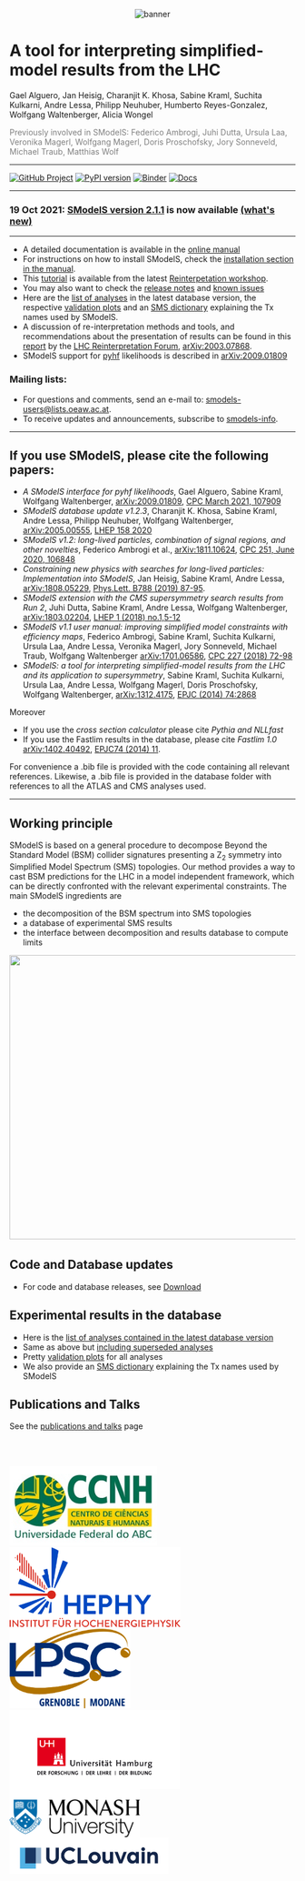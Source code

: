 <p align="center"><img src="https://smodels.github.io/pics/banner.png" alt="banner"></p>
  
# A tool for interpreting simplified-model results from the LHC 
Gael Alguero, Jan Heisig, Charanjit K. Khosa, Sabine Kraml, Suchita Kulkarni, Andre Lessa, Philipp Neuhuber, Humberto Reyes-Gonzalez, Wolfgang Waltenberger, Alicia Wongel 

 <font color='grey'>Previously involved in SModelS: Federico Ambrogi, Juhi Dutta, Ursula Laa, Veronika Magerl, Wolfgang Magerl, Doris Proschofsky, Jory Sonneveld, Michael Traub, Matthias Wolf</font>

------------------------------------------------------------------------

[![GitHub Project](https://img.shields.io/badge/GitHub--blue?style=social&logo=GitHub)](https://github.com/SModelS)
[![PyPI version](https://badge.fury.io/py/smodels.svg)](https://badge.fury.io/py/smodels)
[![Binder](https://mybinder.org/badge_logo.svg)](https://mybinder.org/v2/gh/SModelS/tutorials/master?filepath=index.ipynb) 
[![Docs](https://img.shields.io/badge/docs-master-blue.svg)](https://smodels.readthedocs.io)

------------------------------------------------------------------------ 
### 19 Oct 2021: [SModelS version 2.1.1](https://github.com/SModelS/smodels/releases) is now available [(what's new)](http://smodels.readthedocs.io/en/latest/ReleaseUpdate.html)
------------------------------------------------------------------------   

* A detailed documentation is available in the [online manual](https://smodels.readthedocs.io/en/latest/)
* For instructions on how to install SModelS, check the [installation section in the manual](https://smodels.readthedocs.io/en/latest/Installation.html).
* This [tutorial](https://github.com/SModelS/tutorials) is available from the latest [Reinterpetation workshop](https://indico.cern.ch/event/982553/).
* You may also want to check the [release notes](https://smodels.readthedocs.io/en/latest/ReleaseUpdate.html)
and [known issues](https://github.com/SModelS/smodels/blob/master/KnownIssues)
* Here are the [list of analyses](docs/ListOfAnalyses) in the latest database version, the respective [validation plots](docs/Validation) and an [SMS dictionary](https://smodels.github.io/docs/SmsDictionary) explaining the Tx names used by SModelS.
* A discussion of re-interpretation methods and tools, and recommendations about the presentation of results can be found in this [report](https://arxiv.org/abs/2003.07868) by the [LHC Reinterpretation Forum](https://twiki.cern.ch/twiki/bin/view/LHCPhysics/InterpretingLHCresults), [arXiv:2003.07868](https://arxiv.org/abs/2003.07868).
* SModelS support for [pyhf](https://github.com/scikit-hep/pyhf) likelihoods is described in [arXiv:2009.01809](https://arxiv.org/abs/2009.01809)

### Mailing lists:
   
* For questions and comments, send an e-mail to: <smodels-users@lists.oeaw.ac.at>. 
* To receive updates and announcements, subscribe to [smodels-info](https://lists.oeaw.ac.at/mailman/listinfo/smodels-info).

------------------------------------------------------------------------

## If you use SModelS, please cite the following papers:

* *A SModelS interface for pyhf likelihoods*, Gael Alguero, Sabine Kraml, Wolfgang Waltenberger, [arXiv:2009.01809](https://arxiv.org/abs/2009.01809), [CPC March 2021, 107909](https://doi.org/10.1016/j.cpc.2021.107909)
* *SModelS database update v1.2.3*, Charanjit K. Khosa, Sabine Kraml, Andre Lessa, Philipp Neuhuber, Wolfgang Waltenberger, [arXiv:2005.00555](https://arxiv.org/abs/2005.00555), [LHEP 158 2020](https://doi.org/10.31526/lhep.2020.158)
* *SModelS v1.2: long-lived particles, combination of signal regions, and other novelties*, Federico Ambrogi et al., [arXiv:1811.10624](https://arxiv.org/abs/1811.10624), [CPC 251, June 2020, 106848](https://www.sciencedirect.com/science/article/pii/S0010465519302255?via%3Dihub)
* *Constraining new physics with searches for long-lived
particles: Implementation into SModelS*, Jan Heisig, Sabine Kraml, Andre Lessa, [arXiv:1808.05229](https://arxiv.org/abs/1808.05229), [Phys.Lett. B788 (2019) 87-95](https://doi.org/10.1016/j.physletb.2018.10.049).
* *SModelS extension with the CMS supersymmetry search results from Run 2*, Juhi Dutta, Sabine Kraml, Andre Lessa, Wolfgang Waltenberger, [arXiv:1803.02204](http://arxiv.org/abs/1803.02204), [LHEP 1 (2018) no.1,5-12](http://journals.andromedapublisher.com/index.php/LHEP/article/view/28)
* *SModelS v1.1 user manual: improving simplified model constraints with efficiency maps*, Federico Ambrogi, Sabine Kraml, Suchita Kulkarni, Ursula Laa, Andre Lessa, Veronika Magerl, Jory Sonneveld, Michael Traub, Wolfgang Waltenberger [arXiv:1701.06586](http://arxiv.org/abs/1701.06586), [CPC 227 (2018) 72-98](https://www.sciencedirect.com/science/article/pii/S0010465518300353?via%3Dihub)
 * *SModelS: a tool for interpreting simplified-model results from the LHC and its application to supersymmetry*, Sabine Kraml, Suchita Kulkarni, Ursula Laa, Andre Lessa,  Wolfgang Magerl, Doris Proschofsky, Wolfgang Waltenberger, [arXiv:1312.4175](http://arxiv.org/abs/arXiv:1312.4175), [EPJC (2014) 74:2868](http://link.springer.com/article/10.1140/epjc/s10052-014-2868-5)
  
Moreover
                                                                                              
* If you use the *cross section calculator* please cite *Pythia and NLLfast*
* If you use the Fastlim results in the database, please cite *Fastlim 1.0* [arXiv:1402.40492](http://arxiv.org/abs/1402.40492), [EPJC74 (2014) 11](https://link.springer.com/article/10.1140%2Fepjc%2Fs10052-014-3163-1).
                                                                                                                                                                                         
For convenience a .bib file is provided with the code containing all relevant references.
Likewise, a .bib file is provided in the database folder with references to all the ATLAS and CMS analyses used.

------------------------------------------------------------------------

## Working principle                                            
                                                          
SModelS is based on a general procedure to decompose Beyond the Standard Model (BSM) collider signatures presenting a Z<sub>2</sub> symmetry into Simplified Model Spectrum (SMS) topologies. Our method provides a way to cast BSM predictions for the LHC in a model independent framework,  which can be directly confronted with the relevant experimental constraints.  The main SModelS ingredients are

 * the decomposition of the BSM spectrum into SMS topologies
 * a database of experimental SMS results
 * the interface between decomposition and results database to compute limits
 
 <p align="center"><img src="https://smodels.github.io/pics/smodelsScheme.png" width="640" height="500"></p>


## Code and Database updates
* For code and database releases, see [Download](docs/CodeReleases)

## Experimental results in the database
* Here is the [list of analyses contained in the latest database version](docs/ListOfAnalyses)
* Same as above but [including superseded analyses](docs/ListOfAnalysesWithSuperseded)
* Pretty [validation plots](docs/Validation) for all analyses
* We also provide an [SMS dictionary](https://smodels.github.io/docs/SmsDictionary) explaining the Tx names used by SModelS

## Publications and Talks
See the [publications and talks](docs/SModelSTalks) page

<br><br>

<img src="logos/CCNH-logo.jpg" height="140pt" align="bottom"> &nbsp; &nbsp; 
<img src="logos/hephy-logo.png" height="140pt" align="bottom"> &nbsp; &nbsp;
<img src="logos/LPSC_Grenoble_Modane.jpg" height="140pt" align="bottom"> <br>
<img src="logos/unihh.jpg" width="300pt" align="middle"> &nbsp;
<img src="logos/monash_university_logo.png" width="230pt" align="middle"> &nbsp; &nbsp;
<img src="logos/logo_UCLouvain.jpeg" width="280pt" align="middle">
